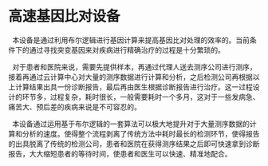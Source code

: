 # 高速基因比对设备
&nbsp;&nbsp;本设备是通过利用布尔逻辑进行基因计算来提高基因比对处理的效率的。当前条件下的通过寻找突变基因来对疾病进行精确治疗的过程是十分繁琐的。 &emsp;

&nbsp;&nbsp;对于患者和医院来说，需要先提供样本，再通过代理人送去测序公司进行测序，接着再通过云计算中心对大量的测序数据进行计算和分析，之后检测公司再根据以上计算结果出具一份诊断报告，最后再由医生根据诊断报告进行治疗。这一过程设计的环节多，过程复杂，耗时很长，一般需要耗时一个多月，这对于一些发病急、痛苦大、预后差的疾病来说是不可容忍的。 &emsp;

&nbsp;&nbsp;本设备通过运用基于布尔逻辑的一套算法可以极大地提升对于大量测序数据的计算和分析的速度。使得整个流程剥离了传统方法中耗时最长的检测环节，使得报告的出具脱离了传统的检测公司，患者和医院在获得测序结果之后即可快速拿到诊断报告，大大缩短患者的等待时间，使患者和医生可以快速、精准地配合。 &emsp;